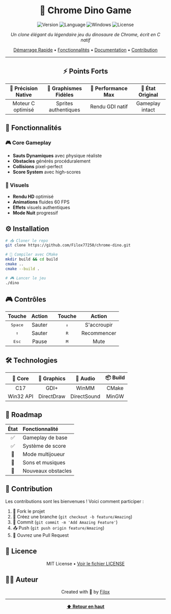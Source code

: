<div align="center">

# 🦖 Chrome Dino Game

![Version](https://img.shields.io/badge/version-1.0.0-blueviolet)
![Language](https://img.shields.io/badge/C-Native-darkblue)
![Windows](https://img.shields.io/badge/platform-Windows-blue)
![License](https://img.shields.io/badge/license-MIT-green)

*Un clone élégant du légendaire jeu du dinosaure de Chrome, écrit en C natif*

[Démarrage Rapide](#-démarrage) • [Fonctionnalités](#-fonctionnalités) • [Documentation](#-documentation) • [Contribution](#-contribution)

</div>

---

<div align="center">

## ⚡ Points Forts

| 🎯 Précision Native | 🎨 Graphismes Fidèles | 🚀 Performance Max | 🔄 État Original |
|:------------------:|:---------------------:|:-----------------:|:----------------:|
| Moteur C optimisé | Sprites authentiques | Rendu GDI natif | Gameplay intact |

</div>

## 🌟 Fonctionnalités

### 🎮 Core Gameplay
- **Sauts Dynamiques** avec physique réaliste
- **Obstacles** générés procéduralement
- **Collisions** pixel-perfect
- **Score System** avec high-scores

### 🎨 Visuels
- **Rendu HD** optimisé
- **Animations** fluides 60 FPS
- **Effets** visuels authentiques
- **Mode Nuit** progressif

## ⚙️ Installation

```bash
# 📥 Cloner le repo
git clone https://github.com/Filox77250/chrome-dino.git

# 🔨 Compiler avec CMake
mkdir build && cd build
cmake ..
cmake --build .

# 🎮 Lancer le jeu
./dino
```

## 🎮 Contrôles

<div align="center">

| Touche | Action | | Touche | Action |
|:------:|:------:|:-:|:------:|:------:|
| <kbd>Space</kbd> | Sauter | | <kbd>↓</kbd> | S'accroupir |
| <kbd>↑</kbd> | Sauter | | <kbd>R</kbd> | Recommencer |
| <kbd>Esc</kbd> | Pause | | <kbd>M</kbd> | Mute |

</div>

## 🛠️ Technologies

<div align="center">

| 🔧 Core | 🎨 Graphics | 🎵 Audio | 📦 Build |
|:-------:|:----------:|:--------:|:--------:|
| C17 | GDI+ | WinMM | CMake |
| Win32 API | DirectDraw | DirectSound | MinGW |

</div>

## 🔄 Roadmap

<div align="center">

| État | Fonctionnalité |
|:----:|:---------------|
| ✅ | Gameplay de base |
| ✅ | Système de score |
| 🔄 | Mode multijoueur |
| 📅 | Sons et musiques |
| 📅 | Nouveaux obstacles |

</div>

## 🤝 Contribution

Les contributions sont les bienvenues ! Voici comment participer :

1. 🔱 Fork le projet
2. 🌿 Créez une branche (`git checkout -b feature/Amazing`)
3. 🔨 Commit (`git commit -m 'Add Amazing Feature'`)
4. 📤 Push (`git push origin feature/Amazing`)
5. 🔄 Ouvrez une Pull Request

## 📜 Licence

<div align="center">

MIT License • [Voir le fichier LICENSE](LICENSE)

</div>

## 👨‍💻 Auteur

<div align="center">

Created with 💜 by [Filox](https://github.com/Filox77250)

</div>

---

<div align="center">

**[⬆ Retour en haut](#-chrome-dino-game)**

</div>
